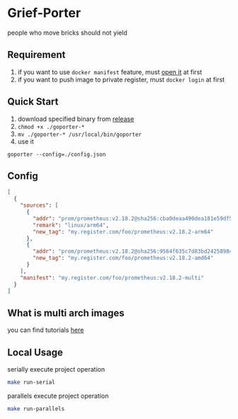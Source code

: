# Grief-Porter

people who move bricks should not yield

## Requirement

1. if you want to use `docker manifest` feature, must [open it](https://docs.docker.com/engine/reference/commandline/manifest/) at first
2. if you want to push image to private register, must `docker login` at first

## Quick Start

1. download specified binary from [release](https://github.com/weilaaa/grief-porter/releases)
2. `chmod +x ./goporter-*`
3. `mv ./goporter-* /usr/local/bin/goporter`
4. use it

```
goporter --config=./config.json
```

## Config

```json
[
  {
    "sources": [
      {
        "addr": "prom/prometheus:v2.18.2@sha256:cba0deaa490dea181e59df5ce8c10a0eb2c1aa0196f26c7eaade947448ae393a",
        "remark": "linux/arm64",
        "new_tag": "my.register.com/foo/prometheus:v2.18.2-arm64"
      },
      {
        "addr": "prom/prometheus:v2.18.2@sha256:9564f635c7d83bd242589842741bac3cf2746e9f94c250384850cf18ae09999d",
        "new_tag": "my.register.com/foo/prometheus:v2.18.2-amd64"
      }
    ],
    "manifest": "my.register.com/foo/prometheus:v2.18.2-multi"
  }
]
```

## What is multi arch images

you can find tutorials [here](https://github.com/weilaaa/grief-porter/blob/main/docs/multi-arch-image.md)

## Local Usage

serially execute project operation

```bash
make run-serial
```

parallels execute project operation

```bash
make run-parallels
```